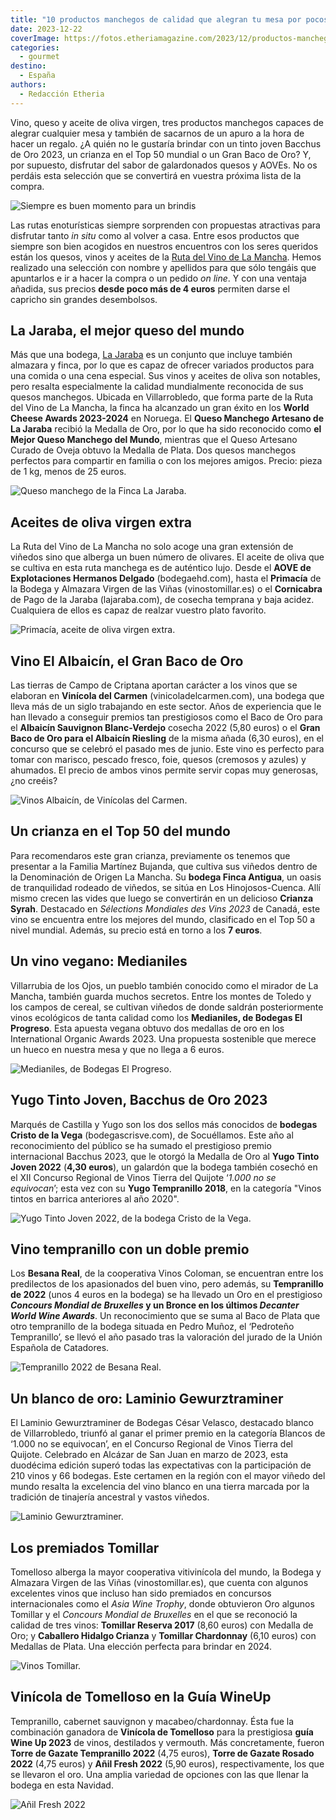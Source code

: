 ```yaml
---
title: "10 productos manchegos de calidad que alegran tu mesa por pocos euros"
date: 2023-12-22
coverImage: https://fotos.etheriamagazine.com/2023/12/productos-manchegos-cena-navidad.jpg
categories: 
  - gourmet
destino: 
  - España
authors: 
  - Redacción Etheria
---
```


Vino, queso y aceite de oliva virgen, tres productos manchegos capaces de alegrar 
cualquier mesa y también de sacarnos de un apuro a la hora de hacer un regalo. ¿A quién 
no le gustaría brindar con un tinto joven Bacchus de Oro 2023, un crianza en el Top 50 
mundial o un Gran Baco de Oro? Y, por supuesto, disfrutar del sabor de galardonados 
quesos y AOVEs. No os perdáis esta selección que se convertirá en vuestra próxima lista 
de la compra. 

![Siempre es buen momento para un brindis](https://fotos.etheriamagazine.com/2023/12/productos-manchegos-cena-navidad.jpg "Siempre es buen momento para un brindis. © Krakenimages en Unsplash")

Las rutas enoturísticas siempre sorprenden con propuestas atractivas para disfrutar 
tanto _in situ_ como al volver a casa. Entre esos productos que siempre son bien 
acogidos en nuestros encuentros con los seres queridos están los quesos, vinos y aceites 
de la [Ruta del Vino de La 
Mancha](https://etheriamagazine.com/2019/03/20/ruta-del-vino-de-la-mancha/). Hemos 
realizado una selección con nombre y apellidos para que sólo tengáis que apuntarlos e ir 
a hacer la compra o un pedido _on line_. Y con una ventaja añadida, sus precios **desde 
poco más de 4 euros** permiten darse el capricho sin grandes desembolsos. 

## La Jaraba, el mejor queso del mundo

Más que una bodega, [La Jaraba](https://www.lajaraba.com/) es un conjunto que incluye 
también almazara y finca, por lo que es capaz de ofrecer variados productos para una 
comida o una cena especial. Sus vinos y aceites de oliva son notables, pero resalta 
especialmente la calidad mundialmente reconocida de sus quesos manchegos. Ubicada en 
Villarrobledo, que forma parte de la Ruta del Vino de La Mancha, la finca ha alcanzado 
un gran éxito en los **World Cheese Awards 2023-2024** en Noruega. El **Queso Manchego 
Artesano de La Jaraba** recibió la Medalla de Oro, por lo que ha sido reconocido como 
**el Mejor Queso Manchego del Mundo**, mientras que el Queso Artesano Curado de Oveja 
obtuvo la Medalla de Plata. Dos quesos manchegos perfectos para compartir en familia o 
con los mejores amigos. Precio: pieza de 1 kg, menos de 25 euros. 

![Queso manchego de la Finca La Jaraba.](https://fotos.etheriamagazine.com/2023/12/queso-manchego-finca-la-jaraba.jpg "Queso manchego de la Finca La Jaraba.")

## Aceites de oliva virgen extra

La Ruta del Vino de La Mancha no solo acoge una gran extensión de viñedos sino que 
alberga un buen número de olivares. El aceite de oliva que se cultiva en esta ruta 
manchega es de auténtico lujo. Desde el **AOVE de Explotaciones Hermanos Delgado** 
(bodegaehd.com), hasta el **Primacía** de la Bodega y Almazara Virgen de las Viñas 
(vinostomillar.es) o el **Cornicabra** de Pago de la Jaraba (lajaraba.com), de cosecha 
temprana y baja acidez. Cualquiera de ellos es capaz de realzar vuestro plato favorito. 

![Primacía, aceite de oliva virgen extra.](https://fotos.etheriamagazine.com/2023/12/aceite-primacia-mancha.jpg "Primacía, aceite de oliva virgen extra.")

## Vino El Albaicín, el Gran Baco de Oro

Las tierras de Campo de Criptana aportan carácter a los vinos que se elaboran en 
**Vinícola del Carmen** (vinicoladelcarmen.com), una bodega que lleva más de un siglo 
trabajando en este sector. Años de experiencia que le han llevado a conseguir premios 
tan prestigiosos como el Baco de Oro para el **Albaicín Sauvignon Blanc-Verdejo** 
cosecha 2022 (5,80 euros) o el **Gran Baco de Oro para el Albaicín Riesling** de la 
misma añada (6,30 euros), en el concurso que se celebró el pasado mes de junio. Este 
vino es perfecto para tomar con marisco, pescado fresco, foie, quesos (cremosos y 
azules) y ahumados. El precio de ambos vinos permite servir copas muy generosas, ¿no 
creéis? 

![Vinos Albaicín, de Vinícolas del Carmen.](https://fotos.etheriamagazine.com/2023/12/vino-albaicin-mancha.jpg "Vinos Albaicín, de Vinícolas del Carmen.")

## Un crianza en el Top 50 del mundo

Para recomendaros este gran crianza, previamente os tenemos que presentar a la Familia 
Martínez Bujanda, que cultiva sus viñedos dentro de la Denominación de Origen La Mancha. 
Su **bodega Finca Antigua**, un oasis de tranquilidad rodeado de viñedos, se sitúa en 
Los Hinojosos-Cuenca. Allí mismo crecen las vides que luego se convertirán en un 
delicioso **Crianza Syrah**. Destacado en _Sélections Mondiales des Vins 2023_ de 
Canadá, este vino se encuentra entre los mejores del mundo, clasificado en el Top 50 a 
nivel mundial. Además, su precio está en torno a los **7 euros**. 

## Un vino vegano: Medianiles

Villarrubia de los Ojos, un pueblo también conocido como el mirador de La Mancha, 
también guarda muchos secretos. Entre los montes de Toledo y los campos de cereal, se 
cultivan viñedos de donde saldrán posteriormente vinos ecológicos de tanta calidad como 
los **Medianiles, de Bodegas El Progreso**. Esta apuesta vegana obtuvo dos medallas de 
oro en los International Organic Awards 2023. Una propuesta sostenible que merece un 
hueco en nuestra mesa y que no llega a 6 euros. 

![Medianiles, de Bodegas El Progreso.](https://fotos.etheriamagazine.com/2023/12/vino-medianiles.jpg "Medianiles, de Bodegas El Progreso.")

## Yugo Tinto Joven, Bacchus de Oro 2023

Marqués de Castilla y Yugo son los dos sellos más conocidos de **bodegas Cristo de la 
Vega** (bodegascrisve.com), de Socuéllamos. Este año al reconocimiento del público se ha 
sumado el prestigioso premio internacional Bacchus 2023, que le otorgó la Medalla de Oro 
al **Yugo Tinto Joven 2022** (**4,30 euros**), un galardón que la bodega también cosechó 
en el XII Concurso Regional de Vinos Tierra del Quijote ‘_1.000 no se equivocan_’; esta 
vez con su **Yugo Tempranillo 2018**, en la categoría "Vinos tintos en barrica 
anteriores al año 2020". 

![Yugo Tinto Joven 2022, de la bodega Cristo de la Vega.](https://fotos.etheriamagazine.com/2023/12/Yugo-Tinto-Joven-2022-Cristo-de-la-Vega.-Bacchus-de-oro.jpg "Yugo Tinto Joven 2022, de la bodega Cristo de la Vega.")

## Vino tempranillo con un doble premio

Los **Besana Real**, de la cooperativa Vinos Coloman, se encuentran entre los 
predilectos de los apasionados del buen vino, pero además, su **Tempranillo de 2022** 
(unos 4 euros en la bodega) se ha llevado un Oro en el prestigioso **_Concours Mondial 
de Bruxelles_ y un Bronce en los últimos _Decanter World Wine Awards_**. Un 
reconocimiento que se suma al Baco de Plata que otro tempranillo de la bodega situada en 
Pedro Muñoz, el ‘Pedroteño Tempranillo’, se llevó el año pasado tras la valoración del 
jurado de la Unión Española de Catadores. 

![Tempranillo 2022 de Besana Real.](https://fotos.etheriamagazine.com/2023/12/tempranillo-besana-real.jpg "Tempranillo 2022 de Besana Real.")

## Un blanco de oro: Laminio Gewurztraminer

El Laminio Gewurztraminer de Bodegas César Velasco, destacado blanco de Villarrobledo, 
triunfó al ganar el primer premio en la categoría Blancos de ‘1.000 no se equivocan’, en 
el Concurso Regional de Vinos Tierra del Quijote. Celebrado en Alcázar de San Juan en 
marzo de 2023, esta duodécima edición superó todas las expectativas con la participación 
de 210 vinos y 66 bodegas. Este certamen en la región con el mayor viñedo del mundo 
resalta la excelencia del vino blanco en una tierra marcada por la tradición de 
tinajería ancestral y vastos viñedos. 

![Laminio Gewurztraminer.](https://fotos.etheriamagazine.com/2023/12/vino-Laminio-Gewurztraminer.jpg "Laminio Gewurztraminer.")

## Los premiados Tomillar

Tomelloso alberga la mayor cooperativa vitivinícola del mundo, la Bodega y Almazara 
Virgen de las Viñas (vinostomillar.es), que cuenta con algunos excelentes vinos que 
incluso han sido premiados en concursos internacionales como el _Asia Wine Trophy_, 
donde obtuvieron Oro algunos Tomillar y el _Concours Mondial de Bruxelles_ en el que se 
reconoció la calidad de tres vinos: **Tomillar Reserva 2017** (8,60 euros) con Medalla 
de Oro; y **Caballero Hidalgo Crianza** y **Tomillar Chardonnay** (6,10 euros) con 
Medallas de Plata. Una elección perfecta para brindar en 2024. 

![Vinos Tomillar.](https://fotos.etheriamagazine.com/2023/12/vinos-tomillar.jpg "Vinos Tomillar.")

## Vinícola de Tomelloso en la Guía WineUp

Tempranillo, cabernet sauvignon y macabeo/chardonnay. Ésta fue la combinación ganadora 
de **Vinícola de Tomelloso** para la prestigiosa **guía Wine Up 2023** de vinos, 
destilados y vermouth. Más concretamente, fueron **Torre de Gazate Tempranillo 2022** 
(4,75 euros), **Torre de Gazate Rosado 2022** (4,75 euros) y **Añil Fresh 2022** (5,90 
euros), respectivamente, los que se llevaron el oro. Una amplia variedad de opciones con 
las que llenar la bodega en esta Navidad. 

![Añil Fresh 2022](https://fotos.etheriamagazine.com/2023/12/ddetalle-vino-anil.jpg "Añil Fresh 2022.")
